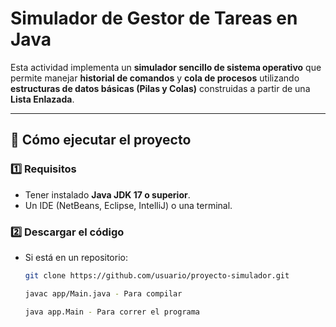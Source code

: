 # Simulador de Gestor de Tareas en Java

Esta actividad implementa un **simulador sencillo de sistema operativo** que permite manejar **historial de comandos** y **cola de procesos** utilizando **estructuras de datos básicas (Pilas y Colas)** construidas a partir de una **Lista Enlazada**.

---

## 🚀 Cómo ejecutar el proyecto

### 1️⃣ Requisitos
- Tener instalado **Java JDK 17 o superior**.  
- Un IDE (NetBeans, Eclipse, IntelliJ) o una terminal.  

### 2️⃣ Descargar el código
- Si está en un repositorio:
  ```bash
  git clone https://github.com/usuario/proyecto-simulador.git

  javac app/Main.java - Para compilar

  java app.Main - Para correr el programa 

